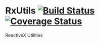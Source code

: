 # RxUtils [![Build Status](https://circleci.com/gh/6RiverSystems/rxutils.svg?style=shield)](https://circleci.com/gh/6RiverSystems/rxutils) [![Coverage Status](https://coveralls.io/repos/github/6RiverSystems/rxutils/badge.svg)](https://coveralls.io/github/6RiverSystems/rxutils?branch=master)

ReactiveX Utilities

